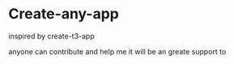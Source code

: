 # Create-any-app

inspired by create-t3-app

anyone can contribute and help me it will be an greate support to
